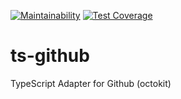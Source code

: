 [![Maintainability](https://api.codeclimate.com/v1/badges/16511f915e1767648150/maintainability)](https://codeclimate.com/github/bowtie-co/ts-github/maintainability)
[![Test Coverage](https://api.codeclimate.com/v1/badges/16511f915e1767648150/test_coverage)](https://codeclimate.com/github/bowtie-co/ts-github/test_coverage)

# ts-github

TypeScript Adapter for Github (octokit)
